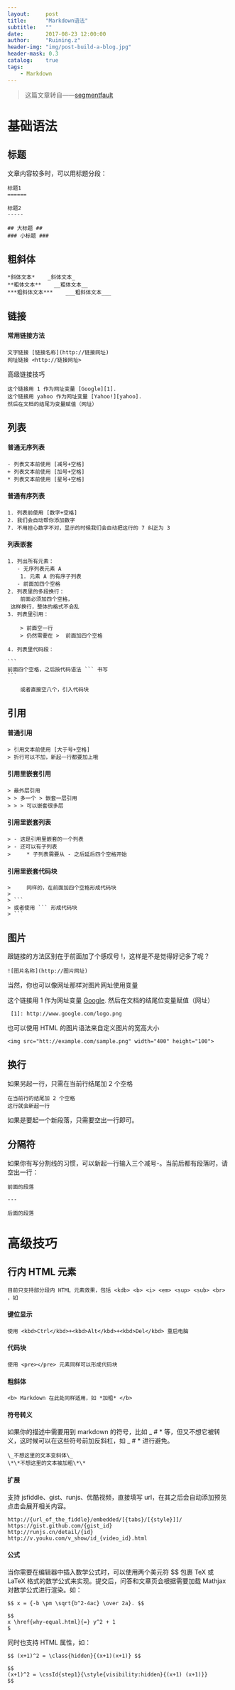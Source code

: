 ```yaml
---
layout:     post
title:      "Markdown语法"
subtitle:   ""
date:       2017-08-23 12:00:00
author:     "Ruining.z"
header-img: "img/post-build-a-blog.jpg"
header-mask: 0.3
catalog:    true
tags:
    - Markdown
---
```

>这篇文章转自——[segmentfault](https://segmentfault.com/markdown)

# 基础语法
## 标题

文章内容较多时，可以用标题分段：

	标题1
	======
	
	标题2
	-----
	
	## 大标题 ##
	### 小标题 ###
## 粗斜体

	*斜体文本*    _斜体文本_
	**粗体文本**    __粗体文本__
	***粗斜体文本***    ___粗斜体文本___
## 链接

#### 常用链接方法

	文字链接 [链接名称](http://链接网址)
	网址链接 <http://链接网址>
高级链接技巧

	这个链接用 1 作为网址变量 [Google][1].
	这个链接用 yahoo 作为网址变量 [Yahoo!][yahoo].
	然后在文档的结尾为变量赋值（网址）

## 列表

#### 普通无序列表

	- 列表文本前使用 [减号+空格]
	+ 列表文本前使用 [加号+空格]
	* 列表文本前使用 [星号+空格]
#### 普通有序列表

	1. 列表前使用 [数字+空格]
	2. 我们会自动帮你添加数字
	7. 不用担心数字不对，显示的时候我们会自动把这行的 7 纠正为 3
#### 列表嵌套

	1. 列出所有元素：
	   - 无序列表元素 A
	    1. 元素 A 的有序子列表
	   - 前面加四个空格
	2. 列表里的多段换行：
	    前面必须加四个空格，
	 这样换行，整体的格式不会乱
	3. 列表里引用：
	
	    > 前面空一行
	    > 仍然需要在 >  前面加四个空格
	
	4. 列表里代码段：
	
	```
	前面四个空格，之后按代码语法 ``` 书写
	```
	
	    或者直接空八个，引入代码块
## 引用

#### 普通引用

	> 引用文本前使用 [大于号+空格]
	> 折行可以不加，新起一行都要加上哦
#### 引用里嵌套引用

	> 最外层引用
	> > 多一个 > 嵌套一层引用
	> > > 可以嵌套很多层
#### 引用里嵌套列表

	> - 这是引用里嵌套的一个列表
	> - 还可以有子列表
	>     * 子列表需要从 - 之后延后四个空格开始
#### 引用里嵌套代码块

	>     同样的，在前面加四个空格形成代码块
	>  
	> ```
	> 或者使用 ``` 形成代码块
	> ```
## 图片

跟链接的方法区别在于前面加了个感叹号 !，这样是不是觉得好记多了呢？

	![图片名称](http://图片网址)
当然，你也可以像网址那样对图片网址使用变量

这个链接用 1 作为网址变量 [Google][1].
然后在文档的结尾位变量赋值（网址）

	 [1]: http://www.google.com/logo.png
也可以使用 HTML 的图片语法来自定义图片的宽高大小

	<img src="htt://example.com/sample.png" width="400" height="100">
## 换行

如果另起一行，只需在当前行结尾加 2 个空格

	在当前行的结尾加 2 个空格  
	这行就会新起一行
如果是要起一个新段落，只需要空出一行即可。

## 分隔符

如果你有写分割线的习惯，可以新起一行输入三个减号-。当前后都有段落时，请空出一行：

	前面的段落
	
	---
	
	后面的段落

# 高级技巧
## 行内 HTML 元素

	目前只支持部分段内 HTML 元素效果，包括 <kdb> <b> <i> <em> <sup> <sub> <br> ，如

#### 键位显示
	使用 <kbd>Ctrl</kbd>+<kbd>Alt</kbd>+<kbd>Del</kbd> 重启电脑
#### 代码块

	使用 <pre></pre> 元素同样可以形成代码块
#### 粗斜体

	<b> Markdown 在此处同样适用，如 *加粗* </b>
#### 符号转义

如果你的描述中需要用到 markdown 的符号，比如 \_ # \* 等，但又不想它被转义，这时候可以在这些符号前加反斜杠，如 \_ \# \* 进行避免。

	\_不想这里的文本变斜体\_
	\*\*不想这里的文本被加粗\*\*
#### 扩展

支持 jsfiddle、gist、runjs、优酷视频，直接填写 url，在其之后会自动添加预览点击会展开相关内容。

	http://{url_of_the_fiddle}/embedded/[{tabs}/[{style}]]/
	https://gist.github.com/{gist_id}
	http://runjs.cn/detail/{id}
	http://v.youku.com/v_show/id_{video_id}.html
#### 公式

当你需要在编辑器中插入数学公式时，可以使用两个美元符 $$ 包裹 TeX 或 LaTeX 格式的数学公式来实现。提交后，问答和文章页会根据需要加载 Mathjax 对数学公式进行渲染。如：


	$$ x = {-b \pm \sqrt{b^2-4ac} \over 2a}. $$
	
	$$
	x \href{why-equal.html}{=} y^2 + 1
	$
同时也支持 HTML 属性，如：

	$$ (x+1)^2 = \class{hidden}{(x+1)(x+1)} $$
	
	$$
	(x+1)^2 = \cssId{step1}{\style{visibility:hidden}{(x+1) (x+1)}}
	$$


[1]:	http://www.google.com/